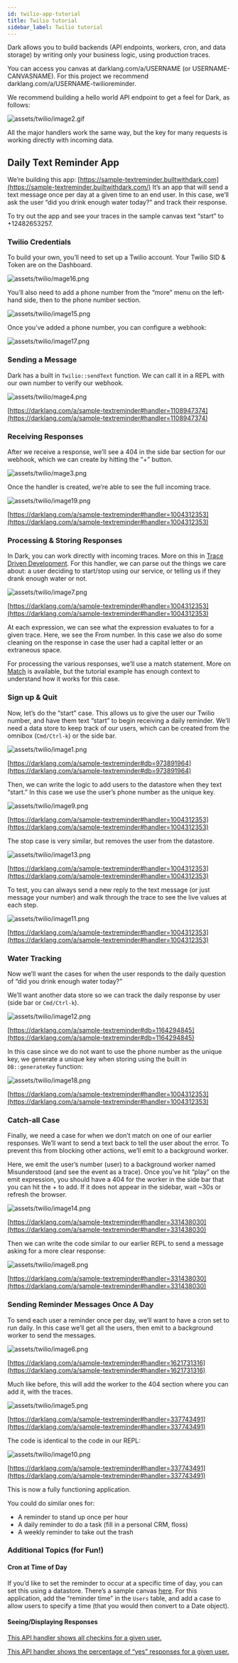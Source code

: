 ```yaml
---
id: twilio-app-tutorial
title: Twilio tutorial
sidebar_label: Twilio tutorial
---
```


Dark allows you to build backends (API endpoints, workers, cron, and data storage) by writing only your business logic, using production traces.

You can access you canvas at darklang.com/a/USERNAME (or USERNAME-CANVASNAME). For this project we recommend darklang.com/a/USERNAME-twilioreminder.

We recommend building a hello world API endpoint to get a feel for Dark, as follows:

![assets/twilio/image2.gif](assets/twilio/image2.gif)

All the major handlers work the same way, but the key for many requests is working directly with incoming data.

## Daily Text Reminder App

We’re building this app: [https://sample-textreminder.builtwithdark.com](https://sample-textreminder.builtwithdark.com/)
It’s an app that will send a text message once per day at a given time to an end user. In this case, we’ll ask the user “did you drink enough water today?” and track their response.

To try out the app and see your traces in the sample canvas text “start” to +12482653257.

### Twilio Credentials

To build your own, you’ll need to set up a Twilio account. Your Twilio SID & Token are on the Dashboard.

![assets/twilio/mage16.png](assets/twilio/image16.png)

You’ll also need to add a phone number from the “more” menu on the left-hand side, then to the phone number section.

![assets/twilio/image15.png](assets/twilio/image15.png)

Once you’ve added a phone number, you can configure a webhook:

![assets/twilio/image17.png](assets/twilio/image17.png)

### Sending a Message

Dark has a built in `Twilio::sendText` function. We can call it in a REPL with our own number to verify our webhook.

![assets/twilio/mage4.png](assets/twilio/image4.png)

[https://darklang.com/a/sample-textreminder#handler=1108947374](https://darklang.com/a/sample-textreminder#handler=1108947374)

### Receiving Responses

After we receive a response, we’ll see a 404 in the side bar section for our webhook, which we can create by hitting the “+” button.

![assets/twilio/mage3.png](assets/twilio/image3.png)

Once the handler is created, we’re able to see the full incoming trace.

![assets/twilio/image19.png](assets/twilio/image19.png)

[https://darklang.com/a/sample-textreminder#handler=1004312353](https://darklang.com/a/sample-textreminder#handler=1004312353)

### Processing & Storing Responses

In Dark, you can work directly with incoming traces. More on this in [Trace Driven Development](trace-driven-development.md). For this handler, we can parse out the things we care about: a user deciding to start/stop using our service, or telling us if they drank enough water or not.

![assets/twilio/image7.png](assets/twilio/image7.png)

[https://darklang.com/a/sample-textreminder#handler=1004312353](https://darklang.com/a/sample-textreminder#handler=1004312353)

At each expression, we can see what the expression evaluates to for a given trace. Here, we see the From number. In this case we also do some cleaning on the response in case the user had a capital letter or an extraneous space.

For processing the various responses, we’ll use a match statement. More on [Match](functional-aspects.md#match) is available, but the tutorial example has enough context to understand how it works for this case.

### Sign up & Quit

Now, let’s do the “start” case. This allows us to give the user our Twilio number, and have them text “start” to begin receiving a daily reminder. We’ll need a data store to keep track of our users, which can be created from the omnibox (`Cmd/Ctrl-k`) or the side bar.

![assets/twilio/image1.png](assets/twilio/image1.png)

[https://darklang.com/a/sample-textreminder#db=973891964](https://darklang.com/a/sample-textreminder#db=973891964)

Then, we can write the logic to add users to the datastore when they text “start.” In this case we use the user’s phone number as the unique key.

![assets/twilio/image9.png](assets/twilio/image9.png)

[https://darklang.com/a/sample-textreminder#handler=1004312353](https://darklang.com/a/sample-textreminder#handler=1004312353)

The stop case is very similar, but removes the user from the datastore.

![assets/twilio/image13.png](assets/twilio/image13.png)

[https://darklang.com/a/sample-textreminder#handler=1004312353](https://darklang.com/a/sample-textreminder#handler=1004312353)

To test, you can always send a new reply to the text message (or just message your number) and walk through the trace to see the live values at each step.

![assets/twilio/image11.png](assets/twilio/image11.png)

[https://darklang.com/a/sample-textreminder#handler=1004312353](https://darklang.com/a/sample-textreminder#handler=1004312353)

### Water Tracking

Now we’ll want the cases for when the user responds to the daily question of “did you drink enough water today?”

We’ll want another data store so we can track the daily response by user (side bar or `Cmd/Ctrl-k`).

![assets/twilio/image12.png](assets/twilio/image12.png)

[https://darklang.com/a/sample-textreminder#db=1164294845](https://darklang.com/a/sample-textreminder#db=1164294845)

In this case since we do not want to use the phone number as the unique key, we generate a unique key when storing using the built in `DB::generateKey` function:

![assets/twilio/image18.png](assets/twilio/image18.png)

[https://darklang.com/a/sample-textreminder#handler=1004312353](https://darklang.com/a/sample-textreminder#handler=1004312353)

### Catch-all Case

Finally, we need a case for when we don’t match on one of our earlier responses. We’ll want to send a text back to tell the user about the error. To prevent this from blocking other actions, we’ll emit to a background worker.

Here, we emit the user’s number (user) to a background worker named Misunderstood (and see the event as a trace). Once you’ve hit “play” on the emit expression, you should have a 404 for the worker in the side bar that you can hit the + to add. If it does not appear in the sidebar, wait \~30s or refresh the browser.

![assets/twilio/image14.png](assets/twilio/image14.png)

[https://darklang.com/a/sample-textreminder#handler=331438030](https://darklang.com/a/sample-textreminder#handler=331438030)

Then we can write the code similar to our earlier REPL to send a message asking for a more clear response:

![assets/twilio/image8.png](assets/twilio/image8.png)

[https://darklang.com/a/sample-textreminder#handler=331438030](https://darklang.com/a/sample-textreminder#handler=331438030)

### Sending Reminder Messages Once A Day

To send each user a reminder once per day, we’ll want to have a cron set to run daily. In this case we’ll get all the users, then emit to a background worker to send the messages.

![assets/twilio/image6.png](assets/twilio/image6.png)

[https://darklang.com/a/sample-textreminder#handler=1621731316](https://darklang.com/a/sample-textreminder#handler=1621731316)

Much like before, this will add the worker to the 404 section where you can add it, with the traces.

![assets/twilio/image5.png](assets/twilio/image5.png)

[https://darklang.com/a/sample-textreminder#handler=337743491](https://darklang.com/a/sample-textreminder#handler=337743491)

The code is identical to the code in our REPL:

![assets/twilio/image10.png](assets/twilio/image10.png)

[https://darklang.com/a/sample-textreminder#handler=337743491](https://darklang.com/a/sample-textreminder#handler=337743491)

This is now a fully functioning application.

You could do similar ones for:

- A reminder to stand up once per hour
- A daily reminder to do a task (fill in a personal CRM, floss)
- A weekly reminder to take out the trash

### Additional Topics (for Fun!)

#### Cron at Time of Day

If you’d like to set the reminder to occur at a specific time of day, you can set this using a datastore. There’s a sample canvas [here](https://darklang.com/a/sample-setcrontorunatspecifictime). For this application, add the “reminder time” in the `Users` table, and add a case to allow users to specify a time (that you would then convert to a Date object).

#### Seeing/Displaying Responses

[This API handler shows all checkins for a given user.](https://darklang.com/a/sample-textreminder#handler=911581692)

[This API handler shows the percentage of “yes” responses for a given user.](https://darklang.com/a/sample-textreminder#handler=400638438)
